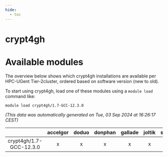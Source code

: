 ```yaml
---
hide:
  - toc
---
```


crypt4gh
========

# Available modules


The overview below shows which crypt4gh installations are available per HPC-UGent Tier-2cluster, ordered based on software version (new to old).

To start using crypt4gh, load one of these modules using a `module load` command like:

```shell
module load crypt4gh/1.7-GCC-12.3.0
```

*(This data was automatically generated on Tue, 03 Sep 2024 at 16:26:17 CEST)*  

| |accelgor|doduo|donphan|gallade|joltik|shinx|skitty|
| :---: | :---: | :---: | :---: | :---: | :---: | :---: | :---: |
|crypt4gh/1.7-GCC-12.3.0|x|x|x|x|x|x|x|
